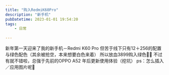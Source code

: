 ```yaml
---
title: "购入RedmiK60Pro"
description: "新手机"
pubDatetime: 2023-01-01 19:54:20
tags:
    - 日常
 
---
```

新年第一天迎来了我的新手机－Redmi K60 Pro
但苦于线下只有12＋256的配置与绿色配色（其余被抢空，本来想要白色来着）
所以放血3899购入绿色🥹🥹
不过有就不错啦，总强于先前的OPPO A52
年后更新使用体验（挖坑）
ps：怎么插入／应用图片呢🤔

